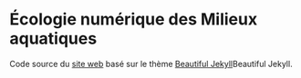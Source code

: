 # Écologie numérique des Milieux aquatiques

Code source du [site web](https://econum.github.io/fr/) basé sur le thème [Beautiful Jekyll](https://deanattali.com/beautiful-jekyll)Beautiful Jekyll.
